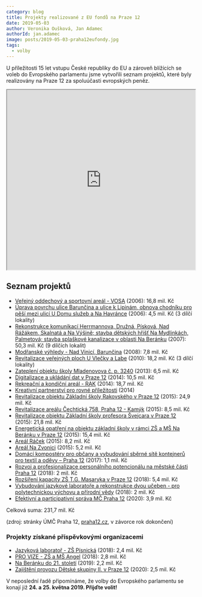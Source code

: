 ```yaml
---
category: blog
title: Projekty realizované z EU fondů na Praze 12
date: 2019-05-03
author: Veronika Oušková, Jan Adamec
authorId: jan.adamec
image: posts/2019-05-03-praha12eufondy.jpg
tags:
  - volby
---
```


U příležitosti 15 let vstupu České republiky do EU a zároveň blížících se voleb do Evropského parlamentu jsme vytvořili seznam projektů, které byly realizovány na Praze 12 za spoluúčasti evropských peněz.

<iframe src="https://www.google.com/maps/d/u/0/embed?mid=1QxzpNDs5fgFeyzuJqAanK9v206tMSQgt" width="100%" height="480"></iframe>

## Seznam projektů

* [Veřejný oddechový a sportovní areál - VOSA](http://www.praha12.cz/vosa-verejny-oddechovy-a-sportovni-areal/d-4415/p1=3478) (2006): 16,8 mil. Kč
* [Úprava povrchu ulice Barunčina a ulice k Lipinám, obnova chodníku pro pěší mezi ulicí U Domu služeb a Na Havránce](http://www.praha12.cz/uprava-povrchu-ulice-baruncina-a-ulice-k-lipinam-obnova-chodniku-pro-pesi-mezi-ulici-u-domu-sluzeb-a-na-havrance/d-4443/p1=3478) (2006): 4,5 mil. Kč (3 dílčí lokality)
* [Rekonstrukce komunikací Herrmannova, Družná, Písková, Nad Rážákem, Skalnatá a Na Výšině; stavba dětských hřišť Na Mydlinkách, Palmetová; stavba splaškové kanalizace v oblasti Na Beránku](http://www.praha12.cz/rekonstrukce-komunikaci-herrmannova-druzna-piskova-nad-razakem-skalnata-a-na-vysine-stavba-detskych-hrist-na-mydlinkach-palmetova-stavba-splaskove-kanalizace-v-oblasti-na-beranku/d-4428/p1=3478) (2007): 50,3 mil. Kč (9 dílčích lokalit)
* [Modřanské výhledy - Nad Vinicí, Barunčina](http://www.praha12.cz/modranske-vyhledy-nad-vinici-baruncina/d-4358/p1=3478) (2008): 7,8 mil. Kč
* [Revitalizace veřejných ploch U Vlečky a Labe](http://www.praha12.cz/revitalizace-verejnych-ploch-u-vlecky-a-labe/d-20467/p1=3478) (2010): 18,2 mil. Kč (3 dílčí lokality)
* [Zateplení objektu školy Mladenovova č. p. 3240](http://www.praha12.cz/zatepleni-objektu-skoly-mladenovova-c-p-3240/d-48038/p1=33758) (2013): 6,5 mil. Kč
* [Digitalizace a ukládání dat v Praze 12](http://www.praha12.cz/digitalizace-a-ukladani-dat-v-praze-12/d-33581/p1=33758) (2014): 10,5 mil. Kč
* [Rekreační a kondiční areál - RAK](http://www.praha12.cz/rekreacni-a-kondicni-areal-rak/d-33584/p1=33758) (2014): 18,7 mil. Kč
* [Kreativní partnerství pro rovné příležitosti](http://www.praha12.cz/kreativni-partnerstvi-pro-rovne-prilezitosti/d-54324/p1=33758) (2014)
* [Revitalizace objektu Základní školy Rakovského v Praze 12](http://www.praha12.cz/revitalizace-objektu-zakladni-skoly-rakovskeho-v-praze-12/d-42234/p1=33758) (2015): 24,9 mil. Kč
* [Revitalizace areálu Čechtická 758, Praha 12 - Kamýk](http://www.praha12.cz/projekt-revitalizace-arealu-cechticka-758-praha-12-kamyk/d-42237/p1=33758) (2015): 8,5 mil. Kč
* [Revitalizace objektu Základní školy profesora Švejcara v Praze 12](http://www.praha12.cz/revitalizace-objektu-zakladni-skoly-profesora-svejcara-v-praze-12/d-42239/p1=33758) (2015): 21,8 mil. Kč
* [Energetická opatření na objektu základní školy v rámci ZŠ a MŠ Na Beránku v Praze 12](http://www.praha12.cz/energeticka-opatreni-na-objektu-zakladni-skoly-v-ramci-zs-a-ms-na-beranku-v-praze-12/d-42241/p1=33758) (2015): 15,4 mil. Kč
* [Areál Ráček](http://www.praha12.cz/areal-racek/d-40197/p1=33758) (2015): 8,2 mil. Kč
* [Areál Na Zvonici](http://www.praha12.cz/areal-na-zvonici/d-40253/p1=33758) (2015): 5,2 mil. Kč
* [Domácí kompostéry pro občany a vybudování sběrné sítě kontejnerů pro textil a oděvy – Praha 12](http://www.praha12.cz/domaci-kompostery-pro-obcany-a-vybudovani-sberne-site-kontejneru-pro-textil-a-odevy-praha-12/d-57359/p1=33757) (2017): 1,1 mil. Kč
* [Rozvoj a profesionalizace personálního potencionálu na městské části Praha 12](http://www.praha12.cz/rozvoj-a-profesionalizace-personalniho-potencionalu-na-mestske-casti-praha-12/d-54293/p1=33757) (2018): 2 mil. Kč
* [Rozšíření kapacity ZŠ T.G. Masaryka v Praze 12](http://www.praha12.cz/rozsireni-kapacity-zs-t-g-masaryka-v-praze-12/d-59172) (2018): 5,4 mil. Kč
* [Vybudování jazykové laboratoře a rekonstrukce dvou učeben - pro polytechnickou výchovu a přírodní vědy](http://www.praha12.cz/vybudovani-jazykove-laboratore-a-rekonstrukce-dvou-uceben-pro-polytechnickou-vychovu-a-prirodni-vedy/d-60022) (2018): 2 mil. Kč
* [Efektivní a participativní správa MČ Praha 12](http://www.praha12.cz/efektivni-a-participativni-sprava-mc-praha-12/d-62378) (2020): 3,9 mil. Kč

Celková suma: 231,7 mil. Kč

(zdroj: stránky ÚMČ Praha 12, [praha12.cz](https://www.praha12.cz/stavebni%2Dprojekty%2Dverejne/os-1581/p1=99679), v závorce rok dokončení)

### Projekty získané příspěvkovými organizacemi

* [Jazyková laboratoř - ZŠ Písnická](https://www.zspisnicka.cz/projekty-2/) (2018): 2,4 mil. Kč
* [PRO VIZE - ZŠ a MŠ Angel](https://www.zsangel.cz/zakladni-skola/projekty/projekt-pro-vize-3507) (2018): 2,8 mil. Kč
* [Na Beránku do 21. století](http://naberanku.cz/na-beranku-do-21-stoleti) (2019): 2,2 mil. Kč
* [Zajištění provozu Dětské skupiny II. v Praze 12](https://socsluzbymc12.cz/?page_id=3823) (2020): 2,5 mil. Kč

V neposlední řadě připomínáme, že volby do Evropského parlamentu se konají již **24. a 25. května 2019. Přijďte volit!**
